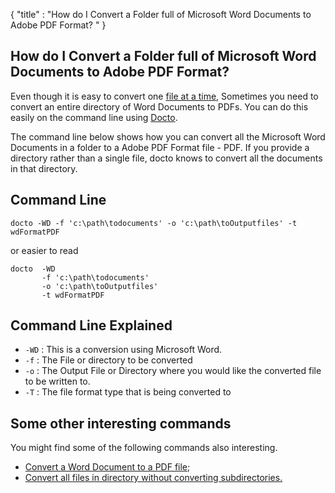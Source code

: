 {
    "title" : "How do I Convert a Folder full of Microsoft Word Documents to Adobe PDF Format? " 
}

How do I Convert a Folder full of Microsoft Word Documents to Adobe PDF Format?          
-

Even though it is easy to convert one [file at a time](ConvertDocToFilePDF.md), Sometimes you need to convert an entire directory of Word Documents to PDFs.  You can do this easily on the command line using [Docto](https://github.com/tobya/docto). 

The command line below shows how you can convert all the Microsoft Word Documents in a folder to a Adobe PDF Format file - PDF.  If you provide a directory rather than a single file, docto knows to convert all the documents in that directory.

Command Line 
-

 ````
 docto -WD -f 'c:\path\todocuments' -o 'c:\path\toOutputfiles' -t wdFormatPDF
 ````
 or easier to read
 ````
 docto  -WD 
        -f 'c:\path\todocuments' 
        -o 'c:\path\toOutputfiles' 
        -t wdFormatPDF
 ````

Command Line Explained 
-

 - `-WD` :  This is a conversion using Microsoft Word. 
 - `-f` :  The File or directory to be converted 
 - `-o` :  The Output File or Directory where you would like the converted file to be written to.
 - `-T` :  The file format type that is being converted to




Some other interesting commands
-

You might find some of the following commands also interesting.

- [Convert a Word Document to a PDF file](ConvertDocToFilePDF.md);
 - [Convert all files in directory without converting subdirectories.](ConvertWithoutSubdirspdf.md)
    

